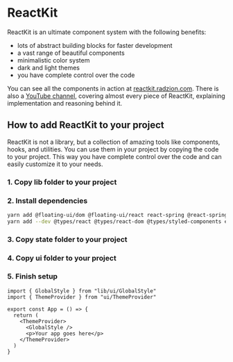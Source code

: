 # ReactKit

ReactKit is an ultimate component system with the following benefits:

- lots of abstract building blocks for faster development
- a vast range of beautiful components
- minimalistic color system
- dark and light themes
- you have complete control over the code

You can see all the components in action at [reactkit.radzion.com](https://reactkit.radzion.com). There is also a [YouTube channel](https://www.youtube.com/@radzion), covering almost every piece of ReactKit, explaining implementation and reasoning behind it.

## How to add ReactKit to your project

ReactKit is not a library, but a collection of amazing tools like components, hooks, and utilities. You can use them in your project by copying the code to your project. This way you have complete control over the code and can easily customize it to your needs.

### 1. Copy lib folder to your project

### 2. Install dependencies

```sh
yarn add @floating-ui/dom @floating-ui/react react-spring @react-spring/web date-fns focus-trap-react react react-dom react-dropzone react-to-print react-use styled-components react-query copy-to-clipboard
yarn add --dev @types/react @types/react-dom @types/styled-components eslint typescript
```

### 3. Copy state folder to your project

### 4. Copy ui folder to your project

### 5. Finish setup

```tsx
import { GlobalStyle } from "lib/ui/GlobalStyle"
import { ThemeProvider } from "ui/ThemeProvider"

export const App = () => {
  return (
    <ThemeProvider>
      <GlobalStyle />
      <p>Your app goes here</p>
    </ThemeProvider>
  )
}
```

